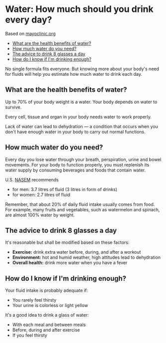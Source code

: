 # Water: How much should you drink every day?

Based on [mayoclinic.org](https://www.mayoclinic.org/)

- [What are the health benefits of water?](#what-are-the-health-benefits-of-water)
- [How much water do you need?](#how-much-water-do-you-need)
- [The advice to drink 8 glasses a day](#the-advice-to-drink-8-glasses-a-day)
- [How do I know if I'm drinking enough?](#how-do-i-know-if-im-drinking-enough)

No single formula fits everyone. But knowing more about your body's need for fluids will help you estimate how much water to drink each day.

## What are the health benefits of water?

Up to 70% of your body weight is a water. Your body depends on water to survive.

Every cell, tissue and organ in your body needs water to work properly.

Lack of water can lead to dehydration — a condition that occurs when you don't have enough water in your body to carry out normal functions.

## How much water do you need?

Every day you lose water through your breath, perspiration, urine and bowel movements. For your body to function properly, you must replenish its water supply by consuming beverages and foods that contain water.

U.S. [NASEM](https://www.nationalacademies.org) recommends

- for men: 3.7 litres of fluid (3 litres in form of drinks)
- for women: 2.7 litres of fluid

Remember, that about 20% of daily fluid intake usually comes from food. For example, many fruits and vegetables, such as watermelon and spinach, are almost 100% water by weight.

## The advice to drink 8 glasses a day

It's reasonable but shall be modified based on these factors:

- **Exercise:** drink extra water before, during, and after a workout
- **Environment:** hot and humid weather, high attitudes lead to dehydration
- **Overall health:** drink more water when you have a fever

## How do I know if I'm drinking enough?

Your fluid intake is probably adequate if:

- You rarely feel thirsty
- Your urine is colorless or light yellow

It's a good idea to drink a glass of water:

- With each meal and between meals
- Before, during and after exercise
- If you feel thirsty